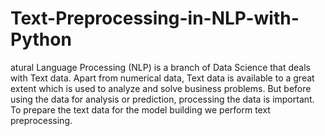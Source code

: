 # Text-Preprocessing-in-NLP-with-Python
atural Language Processing (NLP) is a branch of Data Science that deals with Text data. Apart from numerical data, Text data is available to a great extent which is used to analyze and solve business problems. But before using the data for analysis or prediction, processing the data is important. To prepare the text data for the model building we perform text preprocessing.
